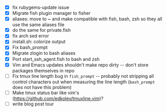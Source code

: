 - [x] fix rubygems-update issue
- [x] Migrate fish plugin manager to fisher
- [x] aliases: move to ~ and make compatible with fish, bash, zsh so they all use the same aliases file
- [x] do the same for private.fish
- [x] fix arch sed error
- [x] install.sh: colorize output
- [x] Fix bash_prompt
- [x] Migrate zlogin to bash aliases
- [x] Port start_ssh_agent.fish to bash and zsh
- [x] Vim and Emacs updates shouldn't make repo dirty -- don't store packages themselves in repo
- [ ] Fix tmux line length bug in `fish_prompt` -- probably not stripping all control characters out when measuring the line length (`bash_prompt` does not have this problem)
- [ ] Make tmux status bar like vim's (https://github.com/edkolev/tmuxline.vim)?
- [ ] write blog post tour
